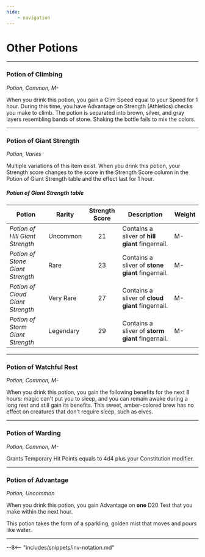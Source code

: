 ```yaml
---
hide:
    - navigation
---
```


# Other Potions

---

### Potion of Climbing

*Potion, Common, M-*

When you drink this potion, you gain a Clim Speed equal to your Speed for 1 hour. During this time, you have Advantage on Strength (Athletics) checks you make to climb. The potion is separated into brown, silver, and gray layers resembling bands of stone. Shaking the bottle fails to mix the colors.

---

### Potion of Giant Strength

*Potion, Varies*

Multiple variations of this item exist. When you drink this potion, your Strength score changes to the score in the Strength Score column in the Potion of Giant Strength table and the effect last for 1 hour.

##### Potion of Giant Strength table

| Potion | Rarity | Strength Score | Description | Weight |
|---|---|:-:|---|---|
| *Potion of Hill Giant Strength* | Uncommon | 21 | Contains a sliver of **hill giant** fingernail. | M- |
| *Potion of Stone Giant Strength* | Rare | 23 | Contains a sliver of **stone giant** fingernail. | M- |
| *Potion of Cloud Giant Strength* | Very Rare | 27 | Contains a sliver of **cloud giant** fingernail. | M- |
| *Potion of Storm Giant Strength* | Legendary | 29 | Contains a sliver of **storm giant** fingernail. | M- |

---

### Potion of Watchful Rest

*Potion, Common, M-*

When you drink this potion, you gain the following benefits for the next 8 hours: magic can't put you to sleep, and you can remain awake during a long rest and still gain its benefits. This sweet, amber-colored brew has no effect on creatures that don't require sleep, such as elves.

---

### Potion of Warding

*Potion, Common, M-*

Grants Temporary Hit Points equals to 4d4 plus your Constitution modifier.

---

### Potion of Advantage

*Potion, Uncommon*

When you drink this potion, you gain Advantage on **one** D20 Test that you make within the next hour.

This potion takes the form of a sparkling, golden mist that moves and pours like water.

---

--8<-- "includes/snippets/inv-notation.md"